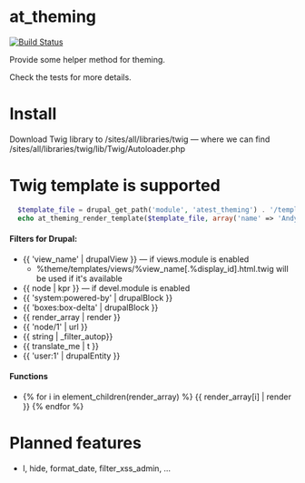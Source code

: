 at_theming
==========

[![Build Status](https://secure.travis-ci.org/andytruong/at_theming.png?branch=7.x-1.x)](http://travis-ci.org/andytruong/at_theming)

Provide some helper method for theming.

Check the tests for more details.

Install
==========

Download Twig library to /sites/all/libraries/twig — where we can find
/sites/all/libraries/twig/lib/Twig/Autoloader.php

Twig template is supported
==========

````php
  $template_file = drupal_get_path('module', 'atest_theming') . '/templates/hello.twig';
  echo at_theming_render_template($template_file, array('name' => 'Andy Truong'));
````

#### Filters for Drupal:

- {{ 'view_name' | drupalView }} — if views.module is enabled
  - %theme/templates/views/%view_name[.%display_id].html.twig will be used if it's available
- {{ node | kpr }} — if devel.module is enabled
- {{ 'system:powered-by' | drupalBlock }}
- {{ 'boxes:box-delta' | drupalBlock }}
- {{ render_array | render }}
- {{ 'node/1' | url }}
- {{ string | _filter_autop}}
- {{ translate_me | t }}
- {{ 'user:1' | drupalEntity }}

#### Functions

- {% for i in element_children(render_array) %} {{ render_array[i] | render }}  {% endfor %}

Planned features
==========

- l, hide, format_date, filter_xss_admin, …
